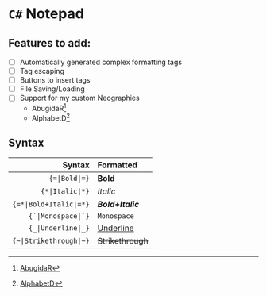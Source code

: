 ﻿`C#` Notepad
============
Features to add:
----------------
- [ ] Automatically generated complex formatting tags
- [ ] Tag escaping
- [ ] Buttons to insert tags
- [ ] File Saving/Loading
- [ ] Support for my custom Neographies
	- AbugidaR[^AbR]
	- AlphabetD[^AlD]

Syntax
------
|Syntax|Formatted|
|-:|:-|
|`{=\|Bold\|=}`|**Bold**|
|`{*\|Italic\|*}`|*Italic*|
|`{=*\|Bold+Italic\|=*}`|***Bold+Italic***|
|<code>{\`\|Monospace\|\`}</code>|`Monospace`|
|`{_\|Underline\|_}`|<ins>Underline</ins>|
|`{~\|Strikethrough\|~}`|~~Strikethrough~~|

[^AbR]: [AbugidaR](https://github.com/JactusTheCactus/conscript-font-gen/tree/eb32dcf2e69f757c483aa0ffe4746b8387cea251/AbugidaR)
[^AlD]: [AlphabetD](https://github.com/JactusTheCactus/conscript-font-gen/tree/eb32dcf2e69f757c483aa0ffe4746b8387cea251/AlphabetD)
